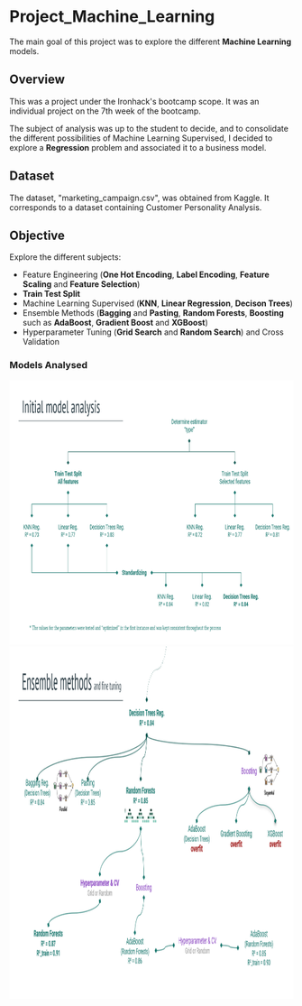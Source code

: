 # Project_Machine_Learning
The main goal of this project was to explore the different **Machine Learning** models.


## Overview
This was a project under the Ironhack's bootcamp scope. It was an individual project on the 7th week of the bootcamp.
  
The subject of analysis was up to the student to decide, and to consolidate the different possibilities of Machine Learning Supervised, I decided to explore a **Regression** problem and associated it to a business model. 

## Dataset
The dataset, "marketing_campaign.csv", was obtained from Kaggle.  It corresponds to a dataset containing Customer Personality Analysis.

## Objective
Explore the different subjects:
- Feature Engineering (**One Hot Encoding**, **Label Encoding**, **Feature Scaling** and **Feature Selection**)
- **Train Test Split**
- Machine Learning Supervised (**KNN**, **Linear Regression**, **Decison Trees**)
- Ensemble Methods (**Bagging** and **Pasting**, **Random Forests**, **Boosting** such as **AdaBoost**, **Gradient Boost** and **XGBoost**)
- Hyperparameter Tuning (**Grid Search** and **Random Search**) and Cross Validation

  
### Models Analysed
<img src="pictures/initial_model_analysis.png" width="600" height="469">
<img src="pictures/ensemble _methods.png" width="800" height="625">



